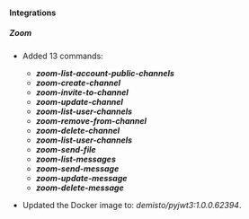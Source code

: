
#### Integrations

##### Zoom

- Added 13 commands:
  - ***zoom-list-account-public-channels***
  - ***zoom-create-channel***
  - ***zoom-invite-to-channel***
  - ***zoom-update-channel***
  - ***zoom-list-user-channels***
  - ***zoom-remove-from-channel***
  - ***zoom-delete-channel***
  - ***zoom-list-user-channels***
  - ***zoom-send-file***
  - ***zoom-list-messages***
  - ***zoom-send-message***
  - ***zoom-update-message***
  - ***zoom-delete-message***

- Updated the Docker image to: *demisto/pyjwt3:1.0.0.62394*.

